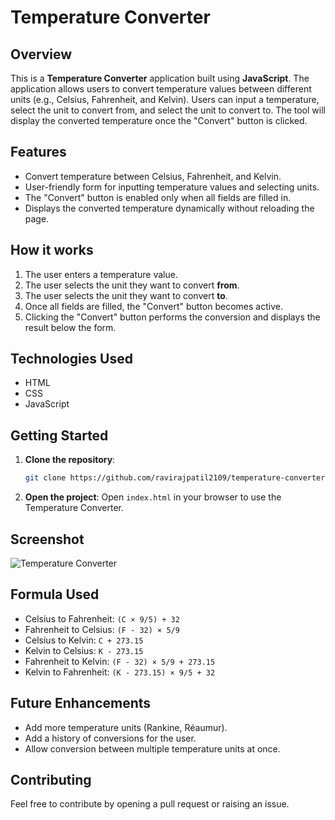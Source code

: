 # Temperature Converter

## Overview
This is a **Temperature Converter** application built using **JavaScript**. The application allows users to convert temperature values between different units (e.g., Celsius, Fahrenheit, and Kelvin). Users can input a temperature, select the unit to convert from, and select the unit to convert to. The tool will display the converted temperature once the "Convert" button is clicked.

## Features
- Convert temperature between Celsius, Fahrenheit, and Kelvin.
- User-friendly form for inputting temperature values and selecting units.
- The "Convert" button is enabled only when all fields are filled in.
- Displays the converted temperature dynamically without reloading the page.

## How it works
1. The user enters a temperature value.
2. The user selects the unit they want to convert **from**.
3. The user selects the unit they want to convert **to**.
4. Once all fields are filled, the "Convert" button becomes active.
5. Clicking the "Convert" button performs the conversion and displays the result below the form.

## Technologies Used
- HTML
- CSS
- JavaScript

## Getting Started

1. **Clone the repository**:
   ```bash
   git clone https://github.com/ravirajpatil2109/temperature-converter.git
2. **Open the project**: Open `index.html` in your browser to use the Temperature Converter.

## Screenshot
![Temperature Converter](https://github.com/user-attachments/assets/6b850ec4-20b2-486f-8318-8f36c733b70b)

## Formula Used
- Celsius to Fahrenheit: `(C × 9/5) + 32`
- Fahrenheit to Celsius: `(F - 32) × 5/9`
- Celsius to Kelvin: `C + 273.15`
- Kelvin to Celsius: `K - 273.15`
- Fahrenheit to Kelvin: `(F - 32) × 5/9 + 273.15`
- Kelvin to Fahrenheit: `(K - 273.15) × 9/5 + 32`

## Future Enhancements
- Add more temperature units (Rankine, Réaumur).
- Add a history of conversions for the user.
- Allow conversion between multiple temperature units at once.

## Contributing
Feel free to contribute by opening a pull request or raising an issue.
